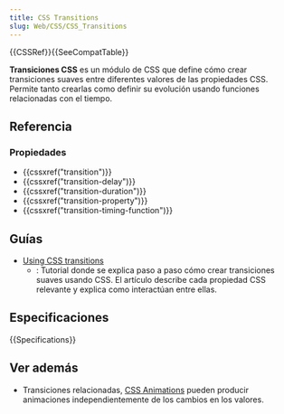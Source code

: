 ```yaml
---
title: CSS Transitions
slug: Web/CSS/CSS_Transitions
---
```


{{CSSRef}}{{SeeCompatTable}}

**Transiciones CSS** es un módulo de CSS que define cómo crear transiciones suaves entre diferentes valores de las propiedades CSS. Permite tanto crearlas como definir su evolución usando funciones relacionadas con el tiempo.

## Referencia

### Propiedades

- {{cssxref("transition")}}
- {{cssxref("transition-delay")}}
- {{cssxref("transition-duration")}}
- {{cssxref("transition-property")}}
- {{cssxref("transition-timing-function")}}

## Guías

- [Using CSS transitions](/es/docs/Web/Guide/CSS/Using_CSS_transitions)
  - : Tutorial donde se explica paso a paso cómo crear transiciones suaves usando CSS. El artículo describe cada propiedad CSS relevante y explica como interactúan entre ellas.

## Especificaciones

{{Specifications}}

## Ver además

- Transiciones relacionadas, [CSS Animations](/es/docs/Web/CSS/CSS_Animations) pueden producir animaciones independientemente de los cambios en los valores.
